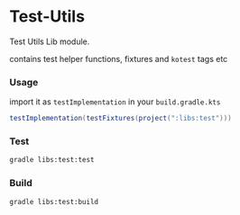 # Test-Utils

Test Utils Lib module.

contains test helper functions, fixtures and `kotest` tags etc

### Usage

import it as `testImplementation` in your `build.gradle.kts`

```gradle
testImplementation(testFixtures(project(":libs:test")))
```

### Test

```bash
gradle libs:test:test
```

### Build

```bash
gradle libs:test:build
```
